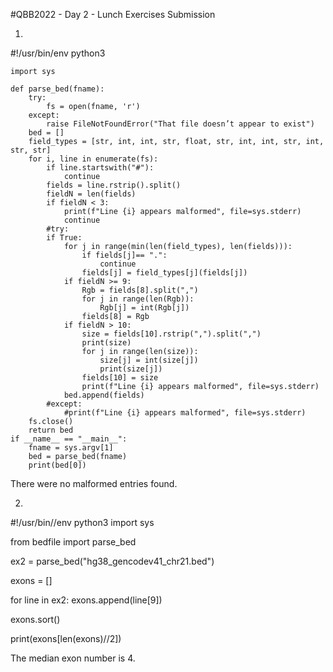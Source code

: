 #QBB2022 - Day 2 - Lunch Exercises Submission

1. 
#!/usr/bin/env python3
```
import sys

def parse_bed(fname):
    try:
        fs = open(fname, 'r')
    except:
        raise FileNotFoundError("That file doesn’t appear to exist")
    bed = []
    field_types = [str, int, int, str, float, str, int, int, str, int, str, str]
    for i, line in enumerate(fs):
        if line.startswith("#"):
            continue
        fields = line.rstrip().split()
        fieldN = len(fields)
        if fieldN < 3:
            print(f"Line {i} appears malformed", file=sys.stderr)
            continue
        #try:
        if True:
            for j in range(min(len(field_types), len(fields))):
                if fields[j]== ".":
                    continue
                fields[j] = field_types[j](fields[j])
            if fieldN >= 9:
                Rgb = fields[8].split(",")
                for j in range(len(Rgb)):
                    Rgb[j] = int(Rgb[j])
                fields[8] = Rgb
            if fieldN > 10:
                size = fields[10].rstrip(",").split(",")
                print(size)
                for j in range(len(size)):
                    size[j] = int(size[j])
                    print(size[j])
                fields[10] = size
                print(f"Line {i} appears malformed", file=sys.stderr)      
            bed.append(fields)
        #except:
            #print(f"Line {i} appears malformed", file=sys.stderr)
    fs.close()
    return bed
if __name__ == "__main__":
    fname = sys.argv[1]
    bed = parse_bed(fname)
    print(bed[0])
```
There were no malformed entries found.


2.
#!/usr/bin//env python3
import sys

from bedfile import parse_bed

ex2 = parse_bed("hg38_gencodev41_chr21.bed")

exons = []

for line in ex2:
    exons.append(line[9])

exons.sort()

print(exons[len(exons)//2])

The median exon number is 4.









